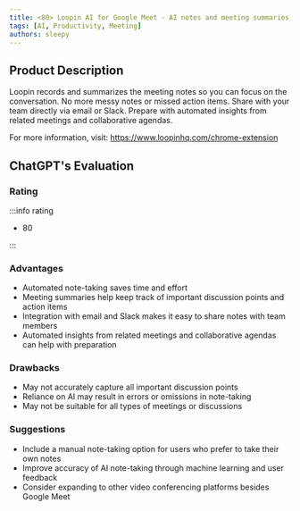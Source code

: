 ```yaml
---
title: <80> Loopin AI for Google Meet - AI notes and meeting summaries, never take notes on GMeet
tags: [AI, Productivity, Meeting]
authors: sleepy
---
```


## Product Description

Loopin records and summarizes the meeting notes so you can focus on the conversation. No more messy notes or missed action items. Share with your team directly via email or Slack. Prepare with automated insights from related meetings and collaborative agendas.

For more information, visit: https://www.loopinhq.com/chrome-extension

## ChatGPT's Evaluation

### Rating

:::info rating

- 80

:::

### Advantages

- Automated note-taking saves time and effort
- Meeting summaries help keep track of important discussion points and action items
- Integration with email and Slack makes it easy to share notes with team members
- Automated insights from related meetings and collaborative agendas can help with preparation


### Drawbacks

- May not accurately capture all important discussion points
- Reliance on AI may result in errors or omissions in note-taking
- May not be suitable for all types of meetings or discussions

### Suggestions

- Include a manual note-taking option for users who prefer to take their own notes
- Improve accuracy of AI note-taking through machine learning and user feedback
- Consider expanding to other video conferencing platforms besides Google Meet